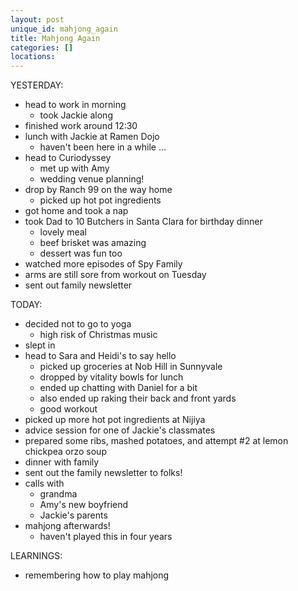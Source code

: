 ```yaml
---
layout: post
unique_id: mahjong_again
title: Mahjong Again
categories: []
locations: 
---
```


YESTERDAY:
* head to work in morning
  * took Jackie along
* finished work around 12:30
* lunch with Jackie at Ramen Dojo
  * haven't been here in a while ...
* head to Curiodyssey
  * met up with Amy
  * wedding venue planning!
* drop by Ranch 99 on the way home
  * picked up hot pot ingredients
* got home and took a nap
* took Dad to 10 Butchers in Santa Clara for birthday dinner
  * lovely meal
  * beef brisket was amazing
  * dessert was fun too
* watched more episodes of Spy Family
* arms are still sore from workout on Tuesday
* sent out family newsletter

TODAY:
* decided not to go to yoga
  * high risk of Christmas music
* slept in
* head to Sara and Heidi's to say hello
  * picked up groceries at Nob Hill in Sunnyvale
  * dropped by vitality bowls for lunch
  * ended up chatting with Daniel for a bit
  * also ended up raking their back and front yards
  * good workout
* picked up more hot pot ingredients at Nijiya
* advice session for one of Jackie's classmates
* prepared some ribs, mashed potatoes, and attempt #2 at lemon chickpea orzo soup
* dinner with family
* sent out the family newsletter to folks!
* calls with
  * grandma
  * Amy's new boyfriend
  * Jackie's parents
* mahjong afterwards!
  * haven't played this in four years

LEARNINGS:
* remembering how to play mahjong

